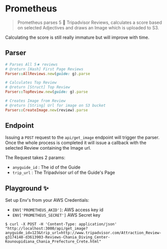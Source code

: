 # Prometheus

> Prometheus parses 5 :star2: Tripadvisor Reviews, calculates a score based on selected Adjectives and draws an Image which is uploaded to S3.

Calculating the score is still really immature but will improve with time.

## Parser

```ruby
# Parses All 5★ reviews
# @return [Hash] First Page Reviews
Parser::AllReviews.new(guide: g).parse

# Calculates Top Review 
# @return [Struct] Top Review
Parser::TopReview.new(guide: g).parse

# Creates Image from Review
# @return [String] Url for image on S3 bucket
Parser::CreateImage.new(review).parse
```

## Endpoint

Issuing a `POST` request to the `api/get_image` endpoint will trigger the parser. Once the whole process is completed it will issue a callback with the selected Review containing the Image url.

The Request takes 2 params:

- `anyguide_id` : The id of the Guide
- `trip_url` : The Tripadvisor url of the Guide's Page


## Playground :sparkles:

Set up Env's from your AWS Credentials:
- `ENV['PROMETHEUS_AKID']`: AWS access key id
- `ENV['PROMETHEUS_SECRET']` AWS Secret key


```
$ curl -X POST -H 'Content-Type: application/json' "http://localhost:3000/api/get_image?anyguide_id=123&trip_url=http://www.tripadvisor.com/Attraction_Review-g3174148-d3613903-Reviews-Chania_Diving_Center-Kounoupidiana_Chania_Prefecture_Crete.html"
```